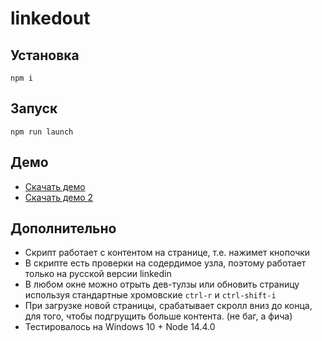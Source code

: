 # linkedout

## Установка
```npm i```

## Запуск
```npm run launch```

## Демо
- [Скачать демо](https://github.com/sanyabeast/linkedout/raw/master/demo.mp4)
- [Скачать демо 2](https://github.com/sanyabeast/linkedout/raw/master/demo2.mp4)

## Дополнительно
- Скрипт работает с контентом на странице, т.е. нажимет кнопочки
- В скрипте есть проверки на содердимое узла, поэтому работает только на русской версии linkedin
- В любом окне можно отрыть дев-тулзы или обновить страницу используя стандартные хромовские ```ctrl-r``` и ```ctrl-shift-i```
- При загрузке новой страницы, срабатывает скролл вниз до конца, для того, чтобы подгрущить больше контента. (не баг, а фича)
- Тестировалось на Windows 10 + Node 14.4.0
